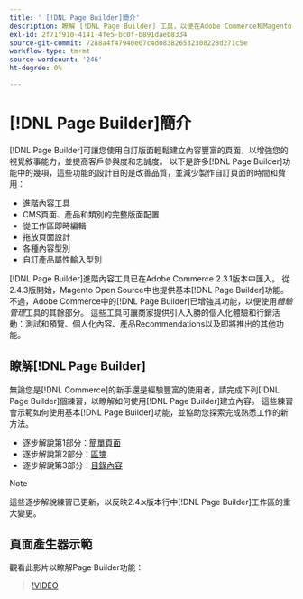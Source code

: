```yaml
---
title: ' [!DNL Page Builder]簡介'
description: 瞭解 [!DNL Page Builder] 工具，以便在Adobe Commerce和Magento Open Source中輕鬆建立內容。
exl-id: 2f71f910-4141-4fe5-bc0f-b891daeb8334
source-git-commit: 7288a4f47940e07c4d083826532308228d271c5e
workflow-type: tm+mt
source-wordcount: '246'
ht-degree: 0%

---
```


# [!DNL Page Builder]簡介

[!DNL Page Builder]可讓您使用自訂版面輕鬆建立內容豐富的頁面，以增強您的視覺敘事能力，並提高客戶參與度和忠誠度。 以下是許多[!DNL Page Builder]功能中的幾項，這些功能的設計目的是改善品質，並減少製作自訂頁面的時間和費用：

- 進階內容工具
- CMS頁面、產品和類別的完整版面配置
- 從工作區即時編輯
- 拖放頁面設計
- 各種內容型別
- 自訂產品屬性輸入型別

[!DNL Page Builder]進階內容工具已在Adobe Commerce 2.3.1版本中匯入。 從2.4.3版開始，Magento Open Source中也提供基本[!DNL Page Builder]功能。 不過，Adobe Commerce中的[!DNL Page Builder]已增強其功能，以便使用&#x200B;_體驗管理_&#x200B;工具的其餘部分。 這些工具可讓商家提供引人入勝的個人化體驗和行銷活動：測試和預覽、個人化內容、產品Recommendations以及即將推出的其他功能。

## 瞭解[!DNL Page Builder]

無論您是[!DNL Commerce]的新手還是經驗豐富的使用者，請完成下列[!DNL Page Builder]個練習，以瞭解如何使用[!DNL Page Builder]建立內容。 這些練習會示範如何使用基本[!DNL Page Builder]功能，並協助您探索完成熟悉工作的新方法。

- 逐步解說第1部分：[簡單頁面](1-simple-page.md)
- 逐步解說第2部分：[區塊](2-blocks.md)
- 逐步解說第3部分：[目錄內容](3-catalog-content.md)

>[!NOTE]
>
>這些逐步解說練習已更新，以反映2.4.x版本行中[!DNL Page Builder]工作區的重大變更。

## 頁面產生器示範

觀看此影片以瞭解Page Builder功能：

>[!VIDEO](https://video.tv.adobe.com/v/343781?quality=12&learn=on)
